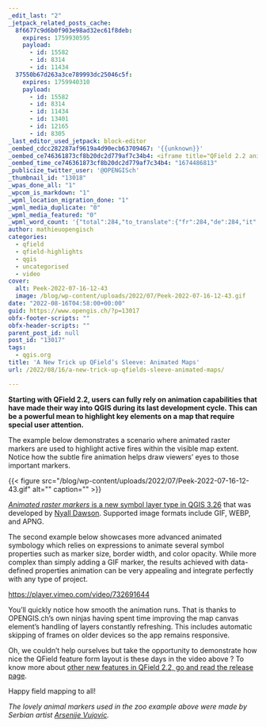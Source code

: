 ```yaml
---
_edit_last: "2"
_jetpack_related_posts_cache:
  8f6677c9d6b0f903e98ad32ec61f8deb:
    expires: 1759930595
    payload:
      - id: 15582
      - id: 8314
      - id: 11434
  37550b67d263a3ce789993dc25046c5f:
    expires: 1759940310
    payload:
      - id: 15582
      - id: 8314
      - id: 11434
      - id: 13401
      - id: 12165
      - id: 8305
_last_editor_used_jetpack: block-editor
_oembed_cdcc282287af9619a4d90ecb63709467: '{{unknown}}'
_oembed_ce746361873cf8b20dc2d779af7c34b4: <iframe title="QField 2.2 animated Zoo markers demo" src="https://player.vimeo.com/video/732691644?h=40f8ce63ac&amp;dnt=1&amp;app_id=122963" width="750" height="338" frameborder="0" allow="autoplay; fullscreen; picture-in-picture" allowfullscreen></iframe>
_oembed_time_ce746361873cf8b20dc2d779af7c34b4: "1674486813"
_publicize_twitter_user: '@OPENGISch'
_thumbnail_id: "13018"
_wpas_done_all: "1"
_wpcom_is_markdown: "1"
_wpml_location_migration_done: "1"
_wpml_media_duplicate: "0"
_wpml_media_featured: "0"
_wpml_word_count: '{"total":284,"to_translate":{"fr":284,"de":284,"it":284}}'
author: mathieuopengisch
categories:
  - qfield
  - qfield-highlights
  - qgis
  - uncategorised
  - video
cover:
  alt: Peek-2022-07-16-12-43
  image: /blog/wp-content/uploads/2022/07/Peek-2022-07-16-12-43.gif
date: "2022-08-16T04:58:00+00:00"
guid: https://www.opengis.ch/?p=13017
obfx-footer-scripts: ""
obfx-header-scripts: ""
parent_post_id: null
post_id: "13017"
tags:
  - qgis.org
title: 'A New Trick up QField’s Sleeve: Animated Maps'
url: /2022/08/16/a-new-trick-up-qfields-sleeve-animated-maps/

---
```

**Starting with QField 2.2, users can fully rely on animation capabilities that have made their way into QGIS during its last development cycle. This can be a powerful mean to highlight key elements on a map that require special user attention.**

The example below demonstrates a scenario where animated raster markers are used to highlight active fires within the visible map extent. Notice how the subtle fire animation helps draw viewers’ eyes to those important markers.

{{< figure src="/blog/wp-content/uploads/2022/07/Peek-2022-07-16-12-43.gif" alt="" caption="" >}}

[_Animated raster markers_ is a new symbol layer type in QGIS 3.26](https://www.qgis.org/en/site/forusers/visualchangelog326/index.html#feature-new-animated-marker-symbol-type) that was developed by [Nyall Dawson](https://north-road.com/). Supported image formats include GIF, WEBP, and APNG.

The second example below showcases more advanced animated symbology which relies on expressions to animate several symbol properties such as marker size, border width, and color opacity. While more complex than simply adding a GIF marker, the results achieved with data-defined properties animation can be very appealing and integrate perfectly with any type of project.

https://player.vimeo.com/video/732691644

You’ll quickly notice how smooth the animation runs. That is thanks to OPENGIS.ch’s own ninjas having spent time improving the map canvas element’s handling of layers constantly refreshing. This includes automatic skipping of frames on older devices so the app remains responsive.

Oh, we couldn’t help ourselves but take the opportunity to demonstrate how nice the QField feature form layout is these days in the video above ? To know more about [other new features in QField 2.2, go and read the release page](https://github.com/opengisch/QField/releases/tag/v2.2.0).

Happy field mapping to all!

_The lovely animal markers used in the zoo example above were made by Serbian artist [Arsenije Vujovic](https://www.behance.net/gallery/38312723/Animals)._
